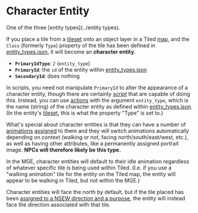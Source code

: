 # Character Entity

One of the three [entity types](../entity types).

If you place a tile from a [tileset](../tilesets) onto an object layer in a Tiled [map](../maps), and the `Class` (formerly `Type`) property of the tile has been defined in [entity_types.json](../structure/entity_types.json), it will become an **character entity**.

- **`PrimaryIdType`**: `2` (`entity_type`)
- **`PrimaryId`**: the `id` of the entity within [entity_types.json](../structure/entity_types.json)
- **`SecondaryId`**: does nothing

In scripts, you need not manipulate `PrimaryId` to alter the appearance of a character entity, though there are certainly [script](../scripts) that are capable of doing this. Instead, you can use [actions](../actions) with the argument `entity_type`, which is the name (string) of the character entity as defined within [entity_types.json](../structure/entity_types.json). (In the entity's [tileset](../tilesets), this is what the property "Type" is set to.)

What's special about character entities is that they can have a number of [animations](../tilesets/animations) [assigned](../entity_management_system) to them and they will switch animations automatically depending on context (walking or not, facing north/south/east/west, etc.), as well as having other attributes, like a permanently assigned portrait image. **NPCs will therefore likely be this type.**

In the MGE, character entities will default to their idle animation regardless of whatever specific tile is being used within Tiled. (I.e. if you use a "walking animation" tile for the entity on the Tiled map, the entity will appear to be walking in Tiled, but not within the MGE.)

Character entities will face the north by default, but if the tile placed has been [assigned to a NSEW direction and a purpose](../entity_management_system), the entity will instead face the direction associated with that tile.
